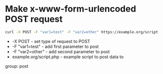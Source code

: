 # Make x-www-form-urlencoded POST request

```bash
curl -X POST -F "var1=test" -F "var2=other" https://example.org/script.php
```

- -X POST - set type of request to POST
- -F "var1=test" - add first parameter to post
- -F "var2=other" - add second parameter to post
- example.org/script.php - example script to post data to

group: post

